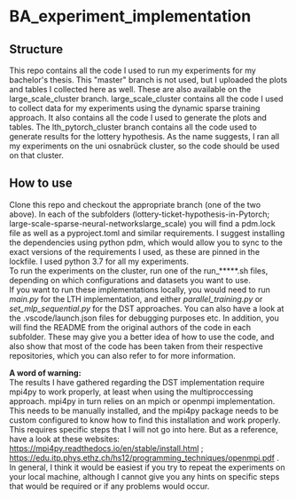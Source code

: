 # BA_experiment_implementation

## Structure

This repo contains all the code I used to run my experiments for my bachelor's thesis.
This "master" branch is not used, but I uploaded the plots and tables I collected here as well. These are also available on the large_scale_cluster branch.
large_scale_cluster contains all the code I used to collect data for my experiments using the dynamic sparse training approach. It also contains all the code I used to generate the plots and tables. The lth_pytorch_cluster branch contains all the code used to generate results for the lottery hypothesis.
As the name suggests, I ran all my experiments on the uni osnabrück cluster, so the code should be used on that cluster.  
  

## How to use
Clone this repo and checkout the appropriate branch (one of the two above). In each of the subfolders (lottery-ticket-hypothesis-in-Pytorch; large-scale-sparse-neural-networkslarge_scale) you will find a pdm.lock file as well as a pyproject.toml and similar requirements. I suggest installing the dependencies using python pdm, which would allow you to sync to the exact versions of the requirements I used, as these are pinned in the lockfile.
I used python 3.7 for all my experiments.  
To run the experiments on the cluster, run one of the run_*****.sh files, depending on which configurations and datasets you want to use.  
If you want to run these implementations locally, you would need to run *main.py* for the LTH implementation, and either *parallel_training.py* or *set_mlp_sequential.py* for the DST approaches. You can also have a look at the .vscode/launch.json files for debugging purposes etc.
In addition, you will find the README from the original authors of the code in each subfolder. These may give you a better idea of how to use the code, and also show that most of the code has been taken from their respective repositories, which you can also refer to for more information.  

**A word of warning:**   
The results I have gathered regarding the DST implementation require mpi4py to work properly, at least when using the multiproccessing approach. mpi4py in turn relies on an mpich or openmpi implementation. This needs to be manually installed, and the mpi4py package needs to be custom configured to know how to find this installation and work properly. This requires specific steps that I will not go into here. But as a reference, have a look at these websites:  
 https://mpi4py.readthedocs.io/en/stable/install.html ; https://edu.itp.phys.ethz.ch/hs12/programming_techniques/openmpi.pdf .  
 In general, I think it would be easiest if you try to repeat the experiments on your local machine, although I cannot give you any hints on specific steps that would be required or if any problems would occur.